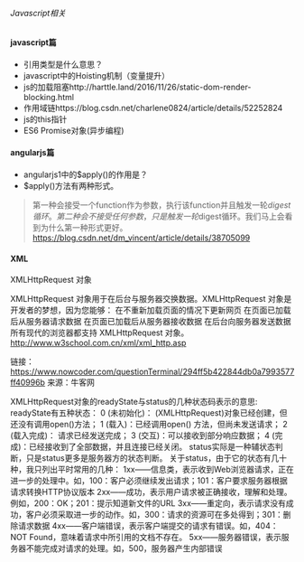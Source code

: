 ###### Javascript相关


#### javascript篇   

- 引用类型是什么意思？
- javascript中的Hoisting机制（变量提升）
- js的加载阻塞http://harttle.land/2016/11/26/static-dom-render-blocking.html
- 作用域链https://blog.csdn.net/charlene0824/article/details/52252824
- js的this指针
- ES6 Promise对象(异步编程)




#### angularjs篇


- angularjs1中的$apply()的作用是？    
- $apply()方法有两种形式。  
> 第一种会接受一个function作为参数，执行该function并且触发一轮$digest循环。第二种会不接受任何参数，只是触发一轮$digest循环。我们马上会看到为什么第一种形式更好。https://blog.csdn.net/dm_vincent/article/details/38705099

#### XML

XMLHttpRequest 对象

XMLHttpRequest 对象用于在后台与服务器交换数据。XMLHttpRequest 对象是开发者的梦想，因为您能够：
在不重新加载页面的情况下更新网页
在页面已加载后从服务器请求数据
在页面已加载后从服务器接收数据
在后台向服务器发送数据
所有现代的浏览器都支持 XMLHttpRequest 对象。
http://www.w3school.com.cn/xml/xml_http.asp  

链接：https://www.nowcoder.com/questionTerminal/294ff5b422844db0a7993577ff40996b
来源：牛客网

XMLHttpRequest对象的readyState与status的几种状态码表示的意思:
readyState有五种状态：
0 (未初始化)： (XMLHttpRequest)对象已经创建，但还没有调用open()方法；
1 (载入)：已经调用open() 方法，但尚未发送请求；
2 (载入完成)： 请求已经发送完成；
3 (交互)：可以接收到部分响应数据；
4 (完成)：已经接收到了全部数据，并且连接已经关闭。
status实际是一种辅状态判断，只是status更多是服务器方的状态判断。
关于status，由于它的状态有几十种，我只列出平时常用的几种：
1xx——信息类，表示收到Web浏览器请求，正在进一步的处理中。如，100：客户必须继续发出请求；101：客户要求服务器根据请求转换HTTP协议版本
2xx——成功，表示用户请求被正确接收，理解和处理。例如，200：OK；201：提示知道新文件的URL
3xx——重定向，表示请求没有成功，客户必须采取进一步的动作。如，300：请求的资源可在多处得到；301：删除请求数据
4xx——客户端错误，表示客户端提交的请求有错误。如，404：NOT Found，意味着请求中所引用的文档不存在。
5xx——服务器错误，表示服务器不能完成对请求的处理。如，500，服务器产生内部错误






